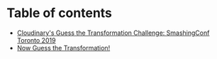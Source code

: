 # Table of contents

* [Cloudinary's Guess the Transformation Challenge: SmashingConf Toronto 2019](README.md)
* [Now Guess the Transformation!](challenge-kickoff.md)

